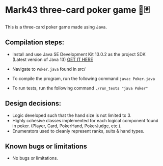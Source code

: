 
# Mark43 three-card poker game 🎲🃏

This is a three-card poker game made using Java.

## Compilation steps:
* Install and use Java SE Development Kit 13.0.2 as the project SDK (Latest version of Java 13) [GET IT HERE](https://www.oracle.com/java/technologies/javase/jdk13-archive-downloads.html)

* Navigate to `Poker.java` found in src/
* To compile the program, run the following command `javac Poker.java`
* To run tests, run the following command `./run_tests "java Poker"`

## Design decisions:
* Logic developed such that the hand size is not limited to 3.
* Highly cohesive classes implemented for each logical component found in poker. (Player, Card, PokerHand, PokerJudge, etc.).
* Enumerators used to cleanly represent ranks, suits & hand types.

##  Known bugs or limitations
* No bugs or limitations.
